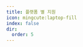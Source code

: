 ```yaml
---
title: 플랫폼 별 지원
icon: mingcute:laptop-fill
index: false
dir:
  order: 5
---
```


<Catalog base='/ko-kr/manual/device/' />
